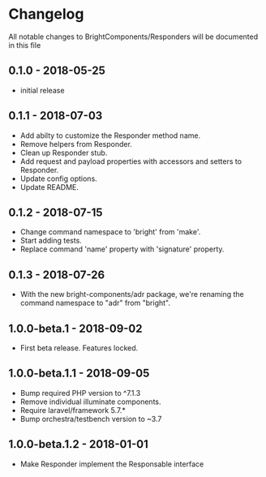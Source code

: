 # Changelog

All notable changes to BrightComponents/Responders will be documented in this file

## 0.1.0 - 2018-05-25

-   initial release

## 0.1.1 - 2018-07-03

-   Add abilty to customize the Responder method name.
-   Remove helpers from Responder.
-   Clean up Responder stub.
-   Add request and payload properties with accessors and setters to Responder.
-   Update config options.
-   Update README.

## 0.1.2 - 2018-07-15

-   Change command namespace to 'bright' from 'make'.
-   Start adding tests.
-   Replace command 'name' property with 'signature' property.

## 0.1.3 - 2018-07-26

-   With the new bright-components/adr package, we're renaming the command namespace to "adr" from "bright".

## 1.0.0-beta.1 - 2018-09-02

-   First beta release. Features locked.

## 1.0.0-beta.1.1 - 2018-09-05

-   Bump required PHP version to ^7.1.3
-   Remove individual illuminate components.
-   Require laravel/framework 5.7.\*
-   Bump orchestra/testbench version to ~3.7

## 1.0.0-beta.1.2 - 2018-01-01

-   Make Responder implement the Responsable interface